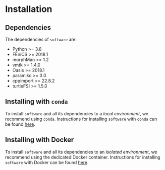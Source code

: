 # Installation

## Dependencies

The dependencies of `software` are:

* Python >= 3.8
* FEniCS >= 2018.1
* morphMan >= 1.2
* vmtk >= 1.4.0
* Oasis >= 2018.1
* paramiko >= 3.0
* cppimport >= 22.8.2
* turtleFSI >= 1.5.0

## Installing with `conda`

To install `software` and all its dependencies to a *local environment*, we recommend using `conda`.
Instructions for installing `software`
with `conda` can be found [here](install:conda).

## Installing with Docker

To install `software` and all its dependencies to an *isolated environment*, we recommend using the dedicated Docker
container. Instructions for installing `software` with Docker can be found [here](install:docker).


